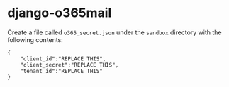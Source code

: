 # django-o365mail

Create a file called `o365_secret.json` under the `sandbox` directory with the following contents:

    {
        "client_id":"REPLACE THIS",
        "client_secret":"REPLACE THIS",
        "tenant_id":"REPLACE THIS"
    }